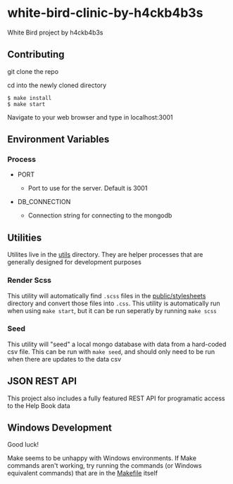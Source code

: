 # white-bird-clinic-by-h4ckb4b3s
White Bird project by h4ckb4b3s

## Contributing
git clone the repo

cd into the newly cloned directory 

	$ make install
	$ make start

Navigate to your web browser and type in localhost:3001

## Environment Variables
### Process
- PORT
	- Port to use for the server. Default is 3001

- DB_CONNECTION
	- Connection string for connecting to the mongodb

## Utilities
Utilites live in the [utils](utils) directory. They are helper processes that are generally designed for development purposes

### Render Scss
This utility will automatically find `.scss` files in the [public/stylesheets](public/stylesheets) directory and convert those files into `.css`. This utility is automatically run when using `make start`, but it can be run seperatly by running `make scss`

### Seed
This utility will "seed" a local mongo database with data from a hard-coded csv file. This can be run with `make seed`, and should only need to be run when there are updates to the data csv

## JSON REST API
This project also includes a fully featured REST API for programatic access to the Help Book data

## Windows Development
Good luck!

Make seems to be unhappy with Windows environments. If Make commands aren't working, try running the commands (or Windows equivalent commands) that are in the [Makefile](Makefile) itself
